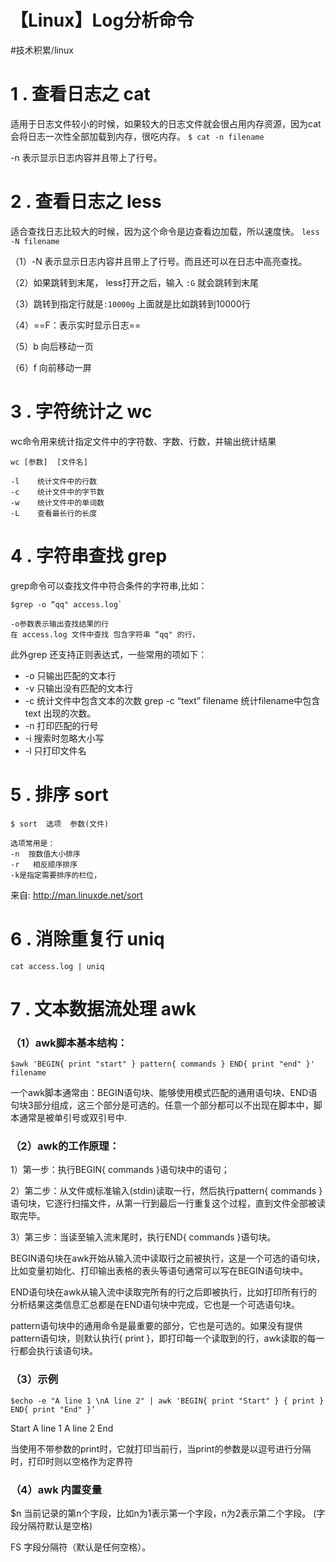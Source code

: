 # 【Linux】Log分析命令
#技术积累/linux

# 1 . 查看日志之 cat
适用于日志文件较小的时候，如果较大的日志文件就会很占用内存资源，因为cat会将日志一次性全部加载到内存，很吃内存。
`$ cat -n filename`

-n 表示显示日志内容并且带上了行号。

# 2 . 查看日志之 less

适合查找日志比较大的时候，因为这个命令是边查看边加载，所以速度快。
`less -N filename`

（1）-N  表示显示日志内容并且带上了行号。而且还可以在日志中高亮查找。

（2）如果跳转到末尾， less打开之后，输入 `:G` 就会跳转到末尾

（3）跳转到指定行就是`:10000g` 上面就是比如跳转到10000行

（4）==F：表示实时显示日志==

（5）b  向后移动一页

（6）f  向前移动一屏

# 3 . 字符统计之 wc

wc命令用来统计指定文件中的字符数、字数、行数，并输出统计结果
```
wc [参数]  [文件名]

-l    统计文件中的行数
-c    统计文件中的字节数
-w    统计文件中的单词数
-L    查看最长行的长度
```

# 4 . 字符串查找 grep
grep命令可以查找文件中符合条件的字符串,比如：
``` 
$grep -o “qq" access.log`

-o参数表示输出查找结果的行
在 access.log 文件中查找 包含字符串 “qq" 的行， 
```

此外grep 还支持正则表达式，一些常用的项如下：

*  -o 只输出匹配的文本行
*  -v 只输出没有匹配的文本行
*  -c 统计文件中包含文本的次数
  grep -c “text” filename   统计filename中包含 text 出现的次数。
*  -n 打印匹配的行号
*  -i  搜索时忽略大小写
*  -l  只打印文件名

# 5 . 排序 sort
```
$ sort  选项  参数(文件)

选项常用是： 
-n  按数值大小排序
-r   相反顺序排序
-k是指定需要排序的栏位，
```
来自: http://man.linuxde.net/sort

# 6 . 消除重复行 uniq
`cat access.log | uniq`

# 7 . 文本数据流处理 awk
### （1）awk脚本基本结构：

`$awk 'BEGIN{ print "start" } pattern{ commands } END{ print "end" }' filename`

一个awk脚本通常由：BEGIN语句块、能够使用模式匹配的通用语句块、END语句块3部分组成，这三个部分是可选的。任意一个部分都可以不出现在脚本中，脚本通常是被单引号或双引号中.

### （2）awk的工作原理：

1）第一步：执行BEGIN{ commands }语句块中的语句；

2）第二步：从文件或标准输入(stdin)读取一行，然后执行pattern{ commands }语句块，它逐行扫描文件，从第一行到最后一行重复这个过程，直到文件全部被读取完毕。 

3）第三步：当读至输入流末尾时，执行END{ commands }语句块。

BEGIN语句块在awk开始从输入流中读取行之前被执行，这是一个可选的语句块，比如变量初始化、打印输出表格的表头等语句通常可以写在BEGIN语句块中。 

END语句块在awk从输入流中读取完所有的行之后即被执行，比如打印所有行的分析结果这类信息汇总都是在END语句块中完成，它也是一个可选语句块。 

pattern语句块中的通用命令是最重要的部分，它也是可选的。如果没有提供pattern语句块，则默认执行{ print }，即打印每一个读取到的行，awk读取的每一行都会执行该语句块。

### （3）示例
`$echo -e "A line 1 \nA line 2" | awk 'BEGIN{ print "Start" } { print } END{ print "End" }’ `

Start 
A line 1 
A line 2 
End

当使用不带参数的print时，它就打印当前行，当print的参数是以逗号进行分隔时，打印时则以空格作为定界符

### （4）awk 内置变量
$n 当前记录的第n个字段，比如n为1表示第一个字段，n为2表示第二个字段。 (字段分隔符默认是空格)

FS 字段分隔符（默认是任何空格）。






